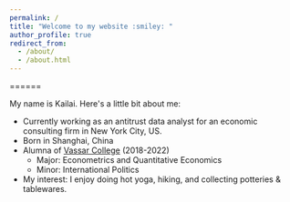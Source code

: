 ```yaml
---
permalink: /
title: "Welcome to my website :smiley: "
author_profile: true
redirect_from: 
  - /about/
  - /about.html
---
```


======

My name is Kailai. Here's a little bit about me:
- Currently working as an antitrust data analyst for an economic consulting firm in New York City, US.
- Born in Shanghai, China
- Alumna of [Vassar College](https://www.vassar.edu/) (2018-2022)
  - Major: Econometrics and Quantitative Economics
  - Minor: International Politics
- My interest: I enjoy doing hot yoga, hiking, and collecting potteries & tablewares.
